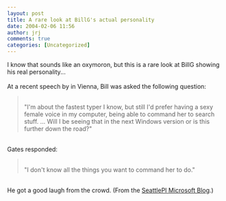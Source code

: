 ```yaml
---
layout: post
title: A rare look at BillG's actual personality
date: 2004-02-06 11:56
author: jrj
comments: true
categories: [Uncategorized]
---
```

I know that sounds like an oxymoron, but this is a rare look at BillG showing his real personality...
<br />
<br />At a recent speech by in Vienna, Bill was asked the following question:
<br /><blockquote>
<br />"I'm about the fastest typer I know, but still I'd prefer having a sexy female voice in my computer, being able to command her to search stuff. ... Will I be seeing that in the next Windows version or is this further down the road?"
<br /></blockquote>
<br />Gates responded:
<br /><blockquote>
<br />"I don't know all the things you want to command her to do."
<br /></blockquote>
<br />He got a good laugh from the crowd. (From the <a href="http://blog.seattlepi.nwsource.com/microsoft/archives/001388.html" target="_blank">SeattlePI Microsoft Blog</a>.)
